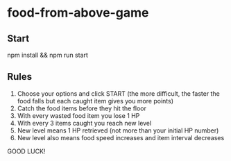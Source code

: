 # food-from-above-game
## Start
npm install && npm run start

## Rules
1. Choose your options and click START (the more difficult, the faster the food falls but each caught item gives you more points)
2. Catch the food items before they hit the floor
3. With every wasted food item you lose 1 HP 
4. With every 3 items caught you reach new level
5. New level means 1 HP retrieved (not more than your initial HP number)
6. New level also means food speed increases and item interval decreases

GOOD LUCK!
